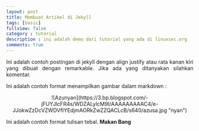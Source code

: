 ```yaml
---
layout: post
title: Membuat Artikel di Jekyll
tags: [basic]
fullview: false
category : tutorial
description : ini adalah demo dari tutorial yang ada di linuxsec.org 
comments: true
---
```


<p style="text-align:justify;">Ini adalah contoh postingan di jekyll dengan align justify atau rata kanan kiri yang dibuat dengan remarkable. Jika ada yang ditanyakan silahkan komentar.</p>

Ini adalah contoh format menampilkan gambar dalam markdown :
<center>![Azunyan](https://3.bp.blogspot.com/-jFUYJlcFR4s/WDZALylcM9I/AAAAAAAAAC4/e-JJokwZzDcVZWDVfIYEdjmAORkZwZZQACLcB/s640/azusa.jpg "nyan") </center>

Ini adalah contoh format tulisan tebal.
**Makan Bang**
